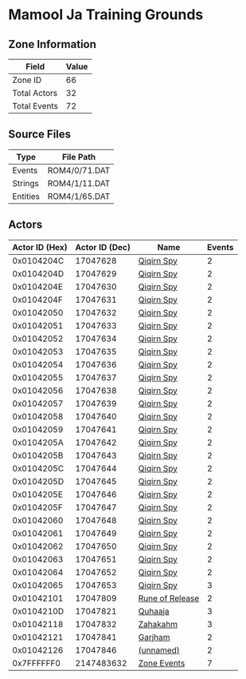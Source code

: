 # Mamool Ja Training Grounds

## Zone Information

| Field        |   Value |
|--------------|---------|
| Zone ID      |      66 |
| Total Actors |      32 |
| Total Events |      72 |

## Source Files

| Type     | File Path     |
|----------|---------------|
| Events   | ROM4/0/71.DAT |
| Strings  | ROM4/1/11.DAT |
| Entities | ROM4/1/65.DAT |

## Actors

| Actor ID (Hex)   |   Actor ID (Dec) | Name                                                     |   Events |
|------------------|------------------|----------------------------------------------------------|----------|
| 0x0104204C       |         17047628 | [Qiqirn Spy](./17047628%20-%20Qiqirn%20Spy/)             |        2 |
| 0x0104204D       |         17047629 | [Qiqirn Spy](./17047629%20-%20Qiqirn%20Spy/)             |        2 |
| 0x0104204E       |         17047630 | [Qiqirn Spy](./17047630%20-%20Qiqirn%20Spy/)             |        2 |
| 0x0104204F       |         17047631 | [Qiqirn Spy](./17047631%20-%20Qiqirn%20Spy/)             |        2 |
| 0x01042050       |         17047632 | [Qiqirn Spy](./17047632%20-%20Qiqirn%20Spy/)             |        2 |
| 0x01042051       |         17047633 | [Qiqirn Spy](./17047633%20-%20Qiqirn%20Spy/)             |        2 |
| 0x01042052       |         17047634 | [Qiqirn Spy](./17047634%20-%20Qiqirn%20Spy/)             |        2 |
| 0x01042053       |         17047635 | [Qiqirn Spy](./17047635%20-%20Qiqirn%20Spy/)             |        2 |
| 0x01042054       |         17047636 | [Qiqirn Spy](./17047636%20-%20Qiqirn%20Spy/)             |        2 |
| 0x01042055       |         17047637 | [Qiqirn Spy](./17047637%20-%20Qiqirn%20Spy/)             |        2 |
| 0x01042056       |         17047638 | [Qiqirn Spy](./17047638%20-%20Qiqirn%20Spy/)             |        2 |
| 0x01042057       |         17047639 | [Qiqirn Spy](./17047639%20-%20Qiqirn%20Spy/)             |        2 |
| 0x01042058       |         17047640 | [Qiqirn Spy](./17047640%20-%20Qiqirn%20Spy/)             |        2 |
| 0x01042059       |         17047641 | [Qiqirn Spy](./17047641%20-%20Qiqirn%20Spy/)             |        2 |
| 0x0104205A       |         17047642 | [Qiqirn Spy](./17047642%20-%20Qiqirn%20Spy/)             |        2 |
| 0x0104205B       |         17047643 | [Qiqirn Spy](./17047643%20-%20Qiqirn%20Spy/)             |        2 |
| 0x0104205C       |         17047644 | [Qiqirn Spy](./17047644%20-%20Qiqirn%20Spy/)             |        2 |
| 0x0104205D       |         17047645 | [Qiqirn Spy](./17047645%20-%20Qiqirn%20Spy/)             |        2 |
| 0x0104205E       |         17047646 | [Qiqirn Spy](./17047646%20-%20Qiqirn%20Spy/)             |        2 |
| 0x0104205F       |         17047647 | [Qiqirn Spy](./17047647%20-%20Qiqirn%20Spy/)             |        2 |
| 0x01042060       |         17047648 | [Qiqirn Spy](./17047648%20-%20Qiqirn%20Spy/)             |        2 |
| 0x01042061       |         17047649 | [Qiqirn Spy](./17047649%20-%20Qiqirn%20Spy/)             |        2 |
| 0x01042062       |         17047650 | [Qiqirn Spy](./17047650%20-%20Qiqirn%20Spy/)             |        2 |
| 0x01042063       |         17047651 | [Qiqirn Spy](./17047651%20-%20Qiqirn%20Spy/)             |        2 |
| 0x01042064       |         17047652 | [Qiqirn Spy](./17047652%20-%20Qiqirn%20Spy/)             |        2 |
| 0x01042065       |         17047653 | [Qiqirn Spy](./17047653%20-%20Qiqirn%20Spy/)             |        3 |
| 0x01042101       |         17047809 | [Rune of Release](./17047809%20-%20Rune%20of%20Release/) |        2 |
| 0x0104210D       |         17047821 | [Quhaaja](./17047821%20-%20Quhaaja/)                     |        3 |
| 0x01042118       |         17047832 | [Zahakahm](./17047832%20-%20Zahakahm/)                   |        3 |
| 0x01042121       |         17047841 | [Garjham](./17047841%20-%20Garjham/)                     |        2 |
| 0x01042126       |         17047846 | [(unnamed)](./17047846/)                                 |        2 |
| 0x7FFFFFF0       |       2147483632 | [Zone Events](./Zone%20Events/)                          |        7 |